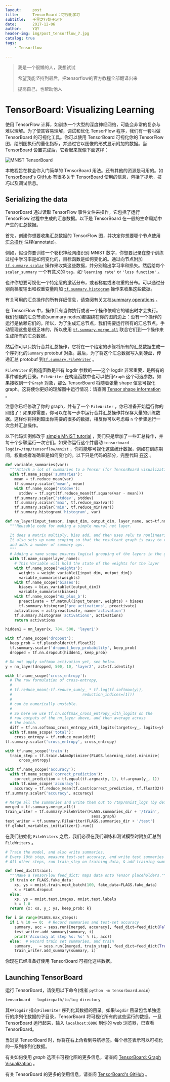 ```yaml
---
layout:     post
title:      TensorBoard：可视化学习
subtitle:   千里之行始于足下
date:       2017-12-06
author:     YQY
header-img: img/post_tensorflow_7.jpg
catalog: true
tags:
    - Tensorflow

---
```


> 我是一个很懒的人，我想试试
>
> 希望我能坚持到最后，把tensorflow的官方教程全部翻译出来
>
> 提高自己，也帮助他人

# TensorBoard: Visualizing Learning

使用 TensorFlow 计算，如训练一个大型的深度神经网络，可能会非常的复杂与难以理解。为了使其容易理解，调试和优化 TensorFlow 程序，我们有一套叫做 TensorBoard 的可视化工具。你可以使用 TensorBoard 可视化你的 TensorFlow 图，绘制图执行的量化指标，并通过它以图像的形式显示附加的数据。当 TensorBoard 设置完成后，它看起来就像下面这样：

![MNIST TensorBoard](https://www.tensorflow.org/images/mnist_tensorboard.png)

本教程旨在教会你入门简单的 TensorBoard 用法。还有其他的资源是可用的。如  [TensorBoard's GitHub](https://github.com/tensorflow/tensorboard)  有很多关于 TensorBoard 使用的信息，包括了提示，技巧以及调试信息。

## Serializing the data

TensorBoard 通过读取 TensorFlow 事件文件来操作，它包括了运行 TensorFlow 过程中生成的汇总数据。以下是 TensorBoard 在一般的生命周期中产生的汇总数据。

首先，创建你想要收集汇总数据的 TensorFlow 图，并决定你想要哪个节点使用 [汇总操作](https://www.tensorflow.org/api_guides/python/summary) 注释(annotate)。

例如，假设你要训练一个卷积神经网络识别 MNIST 数字，你想要记录在整个训练过程中学习率是如何变化的，目标函数是如何变化的。通过向节点附加 [`tf.summary.scalar`](https://www.tensorflow.org/api_docs/python/tf/summary/scalar) 操作来收集这些数据，并分别输出学习率和损失。然后给每个 `scalar_summary`  一个有意义的 `tag`，如`'learning rate'` or `'loss function'` 。

也许你想要可视化一个特定层的激活分布，或者梯度或者权重的分布。可以通过分别向梯度输出和权重变量附加 [`tf.summary.histogram`](https://www.tensorflow.org/api_docs/python/tf/summary/histogram) 操作来收集这些数据。

有关可用的汇总操作的所有详细信息，请查阅有关文档[summary operations](https://www.tensorflow.org/api_guides/python/summary) 。

在 TensorFlow 中，操作只有当你执行或者一个操作依赖它的输出时才会执行。我们创建的汇总节点(summary nodes)都围绕在你的图的边上：没有一个操作的运行是依赖它们的。所以，为了生成汇总节点，我们需要运行所有的汇总节点。手动管理这些是很乏味的，所以使用 [`tf.summary.merge_all`](https://www.tensorflow.org/api_docs/python/tf/summary/merge_all)  联合它们到一个操作来生成所有的汇总数据。

然后你可以只执行合并汇总操作，它将在一个给定的步骤将所有的汇总数据生成一个序列化的`Summary`  protobuf 对象。最后，为了将这个汇总数据写入到硬盘，传递汇总 protobuf  到[`tf.summary.FileWriter`](https://www.tensorflow.org/api_docs/python/tf/summary/FileWriter) 。

`FileWriter` 的构造函数是带有 logdir 参数的——这个 logdir 非常重要，是所有的事件输出的目录。`FileWriter` 在构造函数中也可以使用`Graph` 这个可选参数。如果接收到一个`Graph` 对象，那么 TensorBoard 将随着张量 shape 信息可视化 graph。这将使你更好的理解图中运行情况：请查阅 [Tensor shape information](https://www.tensorflow.org/get_started/graph_viz#tensor_shape_information) 。

注意你已经修改了你的 graph，并有了一个 `FileWriter` ，你已准备开始运行你的网络了！如果你需要，你可以在每一步中运行合并汇总操作并保存大量的训练数据。这样你将得到超出你需要的很多的数据，相反你可以考虑每 `n` 个步骤运行一次合并汇总操作。

以下代码实例修改于 [simple MNIST tutorial](https://www.tensorflow.org/get_started/mnist/beginners) ，我们只是增加了一些汇总操作，并每十个步骤运行一次它们。如果你运行这个并启动 `tensorboard --logdir=/tmp/tensorflow/mnist` ，你将能够可视化这些统计数据，例如在训练期间，权重或者准确率是如何变化的。以下只是代码的部分，完整代码 [在这](https://www.github.com/tensorflow/tensorflow/blob/r1.4/tensorflow/examples/tutorials/mnist/mnist_with_summaries.py) 。

```python
def variable_summaries(var):
  """Attach a lot of summaries to a Tensor (for TensorBoard visualization)."""
  with tf.name_scope('summaries'):
    mean = tf.reduce_mean(var)
    tf.summary.scalar('mean', mean)
    with tf.name_scope('stddev'):
      stddev = tf.sqrt(tf.reduce_mean(tf.square(var - mean)))
    tf.summary.scalar('stddev', stddev)
    tf.summary.scalar('max', tf.reduce_max(var))
    tf.summary.scalar('min', tf.reduce_min(var))
    tf.summary.histogram('histogram', var)

def nn_layer(input_tensor, input_dim, output_dim, layer_name, act=tf.nn.relu):
  """Reusable code for making a simple neural net layer.

  It does a matrix multiply, bias add, and then uses relu to nonlinearize.
  It also sets up name scoping so that the resultant graph is easy to read,
  and adds a number of summary ops.
  """
  # Adding a name scope ensures logical grouping of the layers in the graph.
  with tf.name_scope(layer_name):
    # This Variable will hold the state of the weights for the layer
    with tf.name_scope('weights'):
      weights = weight_variable([input_dim, output_dim])
      variable_summaries(weights)
    with tf.name_scope('biases'):
      biases = bias_variable([output_dim])
      variable_summaries(biases)
    with tf.name_scope('Wx_plus_b'):
      preactivate = tf.matmul(input_tensor, weights) + biases
      tf.summary.histogram('pre_activations', preactivate)
    activations = act(preactivate, name='activation')
    tf.summary.histogram('activations', activations)
    return activations

hidden1 = nn_layer(x, 784, 500, 'layer1')

with tf.name_scope('dropout'):
  keep_prob = tf.placeholder(tf.float32)
  tf.summary.scalar('dropout_keep_probability', keep_prob)
  dropped = tf.nn.dropout(hidden1, keep_prob)

# Do not apply softmax activation yet, see below.
y = nn_layer(dropped, 500, 10, 'layer2', act=tf.identity)

with tf.name_scope('cross_entropy'):
  # The raw formulation of cross-entropy,
  #
  # tf.reduce_mean(-tf.reduce_sum(y_ * tf.log(tf.softmax(y)),
  #                               reduction_indices=[1]))
  #
  # can be numerically unstable.
  #
  # So here we use tf.nn.softmax_cross_entropy_with_logits on the
  # raw outputs of the nn_layer above, and then average across
  # the batch.
  diff = tf.nn.softmax_cross_entropy_with_logits(targets=y_, logits=y)
  with tf.name_scope('total'):
    cross_entropy = tf.reduce_mean(diff)
tf.summary.scalar('cross_entropy', cross_entropy)

with tf.name_scope('train'):
  train_step = tf.train.AdamOptimizer(FLAGS.learning_rate).minimize(
      cross_entropy)

with tf.name_scope('accuracy'):
  with tf.name_scope('correct_prediction'):
    correct_prediction = tf.equal(tf.argmax(y, 1), tf.argmax(y_, 1))
  with tf.name_scope('accuracy'):
    accuracy = tf.reduce_mean(tf.cast(correct_prediction, tf.float32))
tf.summary.scalar('accuracy', accuracy)

# Merge all the summaries and write them out to /tmp/mnist_logs (by default)
merged = tf.summary.merge_all()
train_writer = tf.summary.FileWriter(FLAGS.summaries_dir + '/train',
                                      sess.graph)
test_writer = tf.summary.FileWriter(FLAGS.summaries_dir + '/test')
tf.global_variables_initializer().run()
```

在我们初始化 `FileWriters` 之后，我们必须在我们训练和测试模型时附加汇总到 `FileWriters` 。

```python
# Train the model, and also write summaries.
# Every 10th step, measure test-set accuracy, and write test summaries
# All other steps, run train_step on training data, & add training summaries

def feed_dict(train):
  """Make a TensorFlow feed_dict: maps data onto Tensor placeholders."""
  if train or FLAGS.fake_data:
    xs, ys = mnist.train.next_batch(100, fake_data=FLAGS.fake_data)
    k = FLAGS.dropout
  else:
    xs, ys = mnist.test.images, mnist.test.labels
    k = 1.0
  return {x: xs, y_: ys, keep_prob: k}

for i in range(FLAGS.max_steps):
  if i % 10 == 0:  # Record summaries and test-set accuracy
    summary, acc = sess.run([merged, accuracy], feed_dict=feed_dict(False))
    test_writer.add_summary(summary, i)
    print('Accuracy at step %s: %s' % (i, acc))
  else:  # Record train set summaries, and train
    summary, _ = sess.run([merged, train_step], feed_dict=feed_dict(True))
    train_writer.add_summary(summary, i)
```

你现在已经准备好使用 TensorBoard 可视化这些数据。

## Launching TensorBoard

运行 TensorBoard，请使用以下命令(或者 `python -m tensorboard.main`) 

```python
tensorboard --logdir=path/to/log-directory
```

其中`logdir` 指向`FileWriter` 序列化其数据的目录。如果`logdir` 目录包含单独运行的序列化数据的子目录，TensorBoard 将可视化所有的这些运行的数据。一旦 TensorBoard 运行起来，输入 `localhost:6006` 到你的 web 浏览器，已查看 TensorBoard。

当浏览 TensorBoard 时，你将在右上角看到导航标签。每个标签表示可以可视化的一系列序列化数据。

有关如何使用 *graph* 选项卡可视化图的更多信息，请查阅 [TensorBoard: Graph Visualization](https://www.tensorflow.org/get_started/graph_viz) 。

有关 TensorBoard 的更多的使用信息，请查阅 [TensorBoard's GitHub](https://github.com/tensorflow/tensorboard) 。

